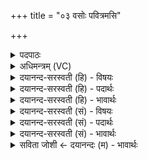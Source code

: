 +++
title = "०३ वसोः पवित्रमसि"

+++
<details><summary>पदपाठः</summary>

वसोः॑। प॒वित्र॑म्। अ॒सि॒। श॒तधा॑र॒मिति॑ श॒तऽधा॑रम्। वसोः॑। प॒वित्र॑म्। अ॒सि॒। स॒हस्र॑धार॒मिति॑ स॒हस्र॑ऽधारम्। दे॒वः। त्वाः॒। स॒वि॒ता। पु॒ना॒तु॒। वसोः॑। प॒वित्रे॑ण। श॒तधा॑रे॒णेति॑ श॒तऽधा॑रेण। सु॒प्वेति॑ सु॒ऽप्वा᳕। काम्। अ॒धु॒क्षः॒। ३।
</details>

<details><summary>अधिमन्त्रम् (VC)</summary>

- सविता देवता
- परमेष्ठी प्रजापतिर्ऋषिः
- भुरिक् जगती,
- निषादः
</details>

<details><summary>दयानन्द-सरस्वती (हि) - विषयः</summary>

फिर उक्त यज्ञ कैसा सुख करता है, इस विषय का उपदेश अगले मन्त्र में किया है ॥
</details>

<details><summary>दयानन्द-सरस्वती (हि) - पदार्थः</summary>

पदार्थान्वयभाषाः -  जो (वसोः) यज्ञ (शतधारम्) असंख्यात संसार का धारण करने और (पवित्रम्) शुद्धि करनेवाला कर्म (असि) है तथा जो (वसोः) यज्ञ (सहस्रधारम्) अनेक प्रकार के ब्रह्माण्ड को धारण करने और (पवित्रम्) शुद्धि का निमित्त सुख देनेवाला (असि) है, (त्वा) उस यज्ञ को (देवः) स्वयं प्रकाशस्वरूप (सविता) वसु आदि तेंतीस देवों का उत्पत्ति करनेवाला परमेश्वर (पुनातु) पवित्र करे। हे जगदीश्वर ! आप हम लोगों से सेवित जो (वसोः) यज्ञ है, उस (पवित्रेण) शुद्धि के निमित्त वेद के विज्ञान (शतधारेण) बहुत विद्याओं का धारण करनेवाले वेद और (सुप्वा) अच्छी प्रकार पवित्र करनेवाले यज्ञ से हम लोगों को पवित्र कीजिये। हे विद्वान् पुरुष वा जानने की इच्छा करनेवाले मनुष्य ! तू (काम्) वेद की श्रेष्ठ वाणियों में से कौन-कौन वाणी के अभिप्राय को (अधुक्षः) अपने मन में पूर्ण करना अर्थात् जानना चाहता है ॥३॥
</details>

<details><summary>दयानन्द-सरस्वती (हि) - भावार्थः</summary>

भावार्थभाषाः -  जो मनुष्य पूर्वोक्त यज्ञ का सेवन करके पवित्र होते हैं, उन्हीं को जगदीश्वर बहुत-सा ज्ञान देकर अनेक प्रकार के सुख देता है, परन्तु जो लोग ऐसी क्रियाओं के करनेवाले वा परोपकारी होते हैं, वे ही सुख को प्राप्त होते हैं, आलस्य करनेवाले कभी नहीं। इस मन्त्र में (कामधुक्षः) इन पदों से वाणी के विषय में प्रश्न है ॥३॥
</details>

<details><summary>दयानन्द-सरस्वती (सं) - विषयः</summary>

पुनः स कीदृश इत्युपदिश्यते ॥
</details>

<details><summary>दयानन्द-सरस्वती (सं) - पदार्थः</summary>

पदार्थान्वयभाषाः -  यो वसोर्वसुर्यज्ञः शतधारं पवित्रमसि शतधा शुद्धिकारकोऽस्ति सहस्रधारं पवित्रमसि सुखदोऽस्ति त्वा तं सविता देवः पुनातु। हे जगदीश्वर ! भवान् वसोः वसुर्यज्ञः तेनास्माभिरनुष्ठितेन पवित्रेण शतधारेण सुप्वा यज्ञेनास्मान् पुनातु। हे विद्वन् ! जिज्ञासो वा त्वं कां वाचमधुक्षः प्रपूरयितुमिच्छसि ॥३॥
</details>

<details><summary>दयानन्द-सरस्वती (सं) - भावार्थः</summary>

भावार्थभाषाः -  ये मनुष्याः पूर्वोक्तं यज्ञमनुष्ठाय पवित्रा भवन्ति, तान् जगदीश्वरो बहुविधेन विज्ञानेन सह वर्त्तमानान् कृत्वैतेभ्यो बहुविधं सुखं ददाति, परन्तु ये क्रियावन्तः परोपकारिणः सन्ति, ते सुखमाप्नुवन्ति नेतरेऽलसाः। अत्र कामधुक्ष इति प्रश्नोऽस्ति ॥३॥
</details>

<details><summary>सविता जोशी ← दयानन्दः (म) - भावार्थः</summary>

भावार्थभाषाः -  जे लोक पूर्वोक्त यज्ञ करून पवित्र होतात. त्यांनाच परमेश्वर पुष्कळ ज्ञान व अनेक प्रकारचे सुख देतो; पण जी माणसे परोपकारी असून, अशा प्रकारचे कार्य करतात त्यांनाच हे सुख प्राप्त होते. आळशी लोकांना हे सुख प्राप्त होत नाही. या मंत्रात (कामधुक्षः) या शब्दाद्वारे माणसांना वाणीसंबंधी प्रश्न विचारलेले आहेत.
</details>